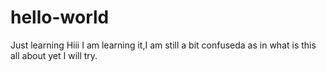 # hello-world
Just learning
Hiii I am learning it,I am still a bit confuseda as in what is this all about yet I will try.
